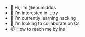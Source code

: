 - 👋 Hi, I’m @enumiddds
- 👀 I’m interested in ...try
- 🌱 I’m currently learning hacking
- 💞️ I’m looking to collaborate on Cs
- 📫 How to reach me by ins

